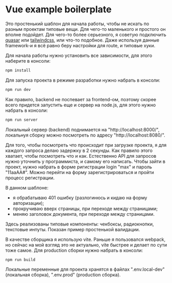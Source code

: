 # Vue example boilerplate

Это простенький шаблон для начала работы, чтобы не искать по разным проектам типовые вещи. Для чего-то маленького и простого он вполне подойдет. Для чего-то более серьезного, я советую подключить [quasar](https://quasar.dev/) или [tailwindcss](https://v2.tailwindcss.com/docs/guides/vue-3-vite), или что-то подобное. Даже используя данные framework-и я всё равно беру настройки для route, и типовые хуки.

Для начала работы нужно установить все зависимости, для этого наберите в консоли:

```sh
npm install
```

Для запуска проекта в режиме разработки нужно набрать в консоли:

```sh
npm run dev
```

Как правило, backend не поспевает за frontend-ом, поэтому скорее всего придется запустить еще и сервер на node.js, для этого нужно набрать в консоли:

```sh
npm run server
```

Локальный сервер (backend) поднимается на "http://localhost:8000/", локальнуя сборку можно посмотреть по адресу "http://localhost:8080/".

Для того, чтобы посмотреть что происходит при загрузке проекта, я для каждого запроса делаю задержку в 2 секунды. Как правило этого хватает, чтобы посмотреть что и как. Естественно API для запросов нужно уточнить у программиста, и самому его написать. Чтобы зайти в проект, нужно набрать в форме ригистрации login "max" и пароль "11aaAA#". Можно перейти на форму зарегистрироваться и пройти процесс регистрации.

В данном шаблоне:

- я обрабатываю 401 ошибку (разлогинюсь и кидаю на форму авторизации);
- прокручиваю вверх страницы, при переходе между страницами;
- меняю заголовок документа, при переходе между страницами.

Здесь реализованы типовые компоненты: чекбоксы, радиокнопки, текстовые инпуты. Показан пример простенькой валидации.

В качестве сборщика я использую vite. Раньше я пользовался webpack, но сейчас на мой взгляд это не актуально, vite быстрее и делает по сути тоже самое. Для production сборки нужно набрать в консоли:

```sh
npm run build
```

Локальные переменные для проекта хранятся в файлах ".env.local-dev" (локальная сборка), ".env.prod" (production сборка).